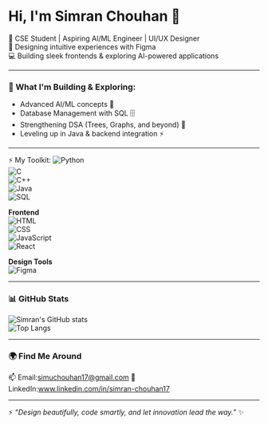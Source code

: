 # Hi, I'm Simran Chouhan 👋  

🚀 CSE Student | Aspiring AI/ML Engineer | UI/UX Designer  
🎨 Designing intuitive experiences with Figma  
💻 Building sleek frontends & exploring AI-powered applications  

---

### 🚧 What I'm Building & Exploring:
- Advanced AI/ML concepts 🤖  
- Database Management with SQL 🗄️  
- Strengthening DSA (Trees, Graphs, and beyond) 🌳  
- Leveling up in Java & backend integration ⚡  

---
⚡ My Toolkit:
 ![Python](https://img.shields.io/badge/Python-ADD8E6?style=for-the-badge&logo=python&logoColor=white)  
![C](https://img.shields.io/badge/C-87CEEB?style=for-the-badge&logo=c&logoColor=white)  
![C++](https://img.shields.io/badge/C++-4682B4?style=for-the-badge&logo=cplusplus&logoColor=white)  
![Java](https://img.shields.io/badge/Java-4169E1?style=for-the-badge&logo=java&logoColor=white)  
![SQL](https://img.shields.io/badge/SQL-00008B?style=for-the-badge&logo=mysql&logoColor=white)  

**Frontend**  
![HTML](https://img.shields.io/badge/HTML5-87CEFA?style=for-the-badge&logo=html5&logoColor=white)  
![CSS](https://img.shields.io/badge/CSS3-4682B4?style=for-the-badge&logo=css3&logoColor=white)  
![JavaScript](https://img.shields.io/badge/JavaScript-1E3A8A?style=for-the-badge&logo=javascript&logoColor=white)  
![React](https://img.shields.io/badge/React-00008B?style=for-the-badge&logo=react&logoColor=white)  

**Design Tools**  
![Figma](https://img.shields.io/badge/Figma-1E40AF?style=for-the-badge&logo=figma&logoColor=white)  


---

### 📊 GitHub Stats
![Simran's GitHub stats](https://github-readme-stats.vercel.app/api?username=Simran-Chouhan&show_icons=true&theme=radical)  
![Top Langs](https://github-readme-stats.vercel.app/api/top-langs/?username=Simran-Chouhan&layout=compact&theme=radical)

---

### 🌍 Find Me Around
📫 Email:simuchouhan17@gmail.com
💼 LinkedIn:www.linkedin.com/in/simran-chouhan17




---

⚡ *“Design beautifully, code smartly, and let innovation lead the way.”* ✨
